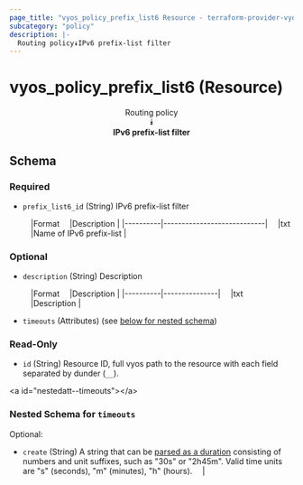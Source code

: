 ```yaml
---
page_title: "vyos_policy_prefix_list6 Resource - terraform-provider-vyos"
subcategory: "policy"
description: |-
  Routing policy⯯IPv6 prefix-list filter
---
```


# vyos_policy_prefix_list6 (Resource)
<center>

Routing policy  
⯯  
**IPv6 prefix-list filter**


</center>

## Schema

### Required

- `prefix_list6_id` (String) IPv6 prefix-list filter

    &emsp;|Format  &emsp;|Description               |
    |----------|----------------------------|
    &emsp;|txt     &emsp;|Name of IPv6 prefix-list  |

### Optional

- `description` (String) Description

    &emsp;|Format  &emsp;|Description  |
    |----------|---------------|
    &emsp;|txt     &emsp;|Description  |
- `timeouts` (Attributes) (see [below for nested schema](#nestedatt--timeouts))

### Read-Only

- `id` (String) Resource ID, full vyos path to the resource with each field separated by dunder (`__`).

&lt;a id=&#34;nestedatt--timeouts&#34;&gt;&lt;/a&gt;
### Nested Schema for `timeouts`

Optional:

- `create` (String) A string that can be [parsed as a duration](https://pkg.go.dev/time#ParseDuration) consisting of numbers and unit suffixes, such as &#34;30s&#34; or &#34;2h45m&#34;. Valid time units are &#34;s&#34; (seconds), &#34;m&#34; (minutes), &#34;h&#34; (hours).  &emsp;|

